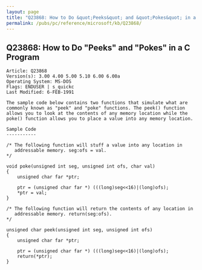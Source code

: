 ```yaml
---
layout: page
title: "Q23868: How to Do &quot;Peeks&quot; and &quot;Pokes&quot; in a C Program"
permalink: /pubs/pc/reference/microsoft/kb/Q23868/
---
```


## Q23868: How to Do &quot;Peeks&quot; and &quot;Pokes&quot; in a C Program

	Article: Q23868
	Version(s): 3.00 4.00 5.00 5.10 6.00 6.00a
	Operating System: MS-DOS
	Flags: ENDUSER | s_quickc
	Last Modified: 6-FEB-1991
	
	The sample code below contains two functions that simulate what are
	commonly known as "peek" and "poke" functions. The peek() function
	allows you to look at the contents of any memory location while the
	poke() function allows you to place a value into any memory location.
	
	Sample Code
	-----------
	
	/* The following function will stuff a value into any location in
	   addressable memory. seg:ofs = val.
	*/
	
	void poke(unsigned int seg, unsigned int ofs, char val)
	{
	    unsigned char far *ptr;
	
	    ptr = (unsigned char far *) (((long)seg<<16)|(long)ofs);
	    *ptr = val;
	}
	
	/* The following function will return the contents of any location in
	   addressable memory. return(seg:ofs).
	*/
	
	unsigned char peek(unsigned int seg, unsigned int ofs)
	{
	    unsigned char far *ptr;
	
	    ptr = (unsigned char far *) (((long)seg<<16)|(long)ofs);
	    return(*ptr);
	}
